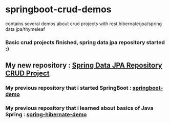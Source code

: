 # springboot-crud-demos
contains several demos about crud projects with rest,hibernate/jpa/spring data jpa/thymeleaf

### Basic crud projects finished, spring data jpa repository started :) 
## My new repository : <a href="https://github.com/kmlisler/springboot-springdata-jpa-cruddemo" target="_blank"> Spring Data JPA Repository CRUD Project </a>

### My previous repository that i started SpringBoot : <a href="https://github.com/kmlisler/springboot-demo " target="_blank"> springboot-demo </a>

### My previous repository that i learned about basics of Java Spring : <a href="https://github.com/kmlisler/spring-hibernate-demo" target="_blank"> spring-hibernate-demo </a>
